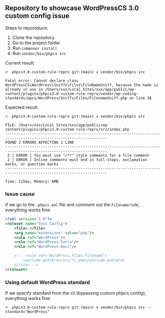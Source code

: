 ## Repository to showcase WordPressCS 3.0 custom config issue

Steps to reporoduce:

1. Clone the repository
2. Go to the project folder
3. Run `composer install`
4. Run `vendor/bin/phpcs src`

Current result:

```
➜  phpcs3.0-custom-rule-repro git:(main) ✗ vendor/bin/phpcs src

Fatal error: Cannot declare class WordPressCS\WordPress\Sniffs\Files\FileNameSniff, because the name is already in use in /Users/xxx/Local Sites/xxx/app/public/wp-content/plugins/phpcs3.0-custom-rule-repro/vendor/wp-coding-standards/wpcs/WordPress/Sniffs/Files/FilenameSniff.php on line 36
```

Expected result:

```
➜  phpcs3.0-custom-rule-repro git:(main) ✗ vendor/bin/phpcs src

FILE: /Users/xxx/Local Sites/xxx/app/public/wp-content/plugins/phpcs3.0-custom-rule-repro/src/index.php
--------------------------------------------------------------------------------------------------------------------
FOUND 2 ERRORS AFFECTING 1 LINE
--------------------------------------------------------------------------------------------------------------------
 2 | ERROR | You must use "/**" style comments for a file comment
 2 | ERROR | Inline comments must end in full-stops, exclamation marks, or question marks
--------------------------------------------------------------------------------------------------------------------

Time: 115ms; Memory: 6MB
```

### Issue cause

If we go to the `.phpcs.xml` file and comment out the `Filename` rule, everything works fine:

```xml
<?xml version="1.0"?>
<ruleset name="Test Config">
	<file>.</file>
	<arg name="extensions" value="php"/>
	<rule ref="WordPress"/>
	<rule ref="WordPress-Extra"/>
	<rule ref="WordPress-Docs"/>

	<!-- <rule ref="WordPress.Files.Filename">
		<exclude-pattern>/src/*\.php</exclude-pattern>
	</rule> -->
</ruleset>
```

### Using default WordPress standard

If we specify standard from the cli (bypassing custom phpcs config), everything works fine:

```
➜  phpcs3.0-custom-rule-repro git:(main) ✗ vendor/bin/phpcs src --standard="WordPress"
```
